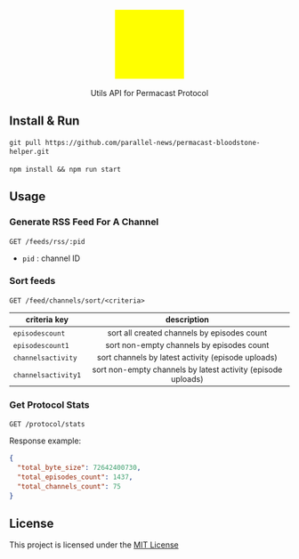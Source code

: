 <p align="center">
  <a href="https://permacast.app">
    <img src="https://raw.githubusercontent.com/Parallel-news/permacast-protocol/main/img/pc-icons/logo192.png" height="124">
  </a>
  <p align="center">Utils API for Permacast Protocol</p>
</p>

## Install & Run

```console
git pull https://github.com/parallel-news/permacast-bloodstone-helper.git

npm install && npm run start

```

## Usage

### Generate RSS Feed For A Channel

```console
GET /feeds/rss/:pid
```

- `pid` : channel ID

### Sort feeds

```console
GET /feed/channels/sort/<criteria>
```

| criteria key  | description |
| ------------- |:-------------:|
| `episodescount`     | sort all created channels by episodes count     |
| `episodescount1`      | sort non-empty channels by episodes count     |
| `channelsactivity`     | sort channels by latest activity (episode uploads)    |
| `channelsactivity1`| sort non-empty channels by latest activity (episode uploads) |


### Get Protocol Stats

```console
GET /protocol/stats
```


Response example: 
```json
{
  "total_byte_size": 72642400730,
  "total_episodes_count": 1437,
  "total_channels_count": 75
}
```


## License 
This project is licensed under the [MIT License](./LICENSE)
